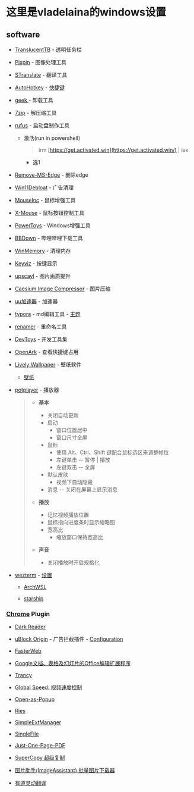 <!--
title: Windows 开发环境设置
date: 2025-05-08
description: vladelaina的Windows开发环境设置和常用软件推荐
thumbnail:https://raw.githubusercontent.com/vladelaina/vladelaina/refs/heads/gh-pages/blogs/Images/windows.webp
tags: [开发环境, Windows, 软件推荐]
-->

# 这里是vladelaina的windows设置

## software

- [TranslucentTB](https://apps.microsoft.com/detail/9pf4kz2vn4w9?rtc=1&hl=zh-cn&gl=CH) - 透明任务栏

- [Pixpin](https://pixpinapp.com/) - 图像处理工具

- [STranslate](https://github.com/ZGGSONG/STranslate/releases/) - 翻译工具

- [AutoHotkey](https://www.autohotkey.com/) - [快捷键](https://github.com/vladelaina/dotfiles/blob/main/.winprofile/shortcut_keys.ahk)

- [geek ](https://geekuninstaller.com/) - 卸载工具

- [7zip](https://www.7-zip.org/) - 解压缩工具

- [rufus](https://rufus.ie/zh/) - 启动盘制作工具

  - 激活(run in powershell）

    > irm [https://get.activated.win](https://get.activated.win/) | iex

    - 选1

- [Remove-MS-Edge](https://github.com/ShadowWhisperer/Remove-MS-Edge) - 删除edge

- [Win11Debloat](https://github.com/Raphire/Win11Debloat) - 广告清理

- [MouseInc](https://github.com/vladelaina/dotfiles/tree/main/.winprofile/Mouselnc) - 鼠标增强工具

- [X-Mouse](https://x-mouse-button-control.en.softonic.com/) - 鼠标按钮控制工具

- [PowerToys](https://github.com/microsoft/PowerToys) - Windows增强工具

- [BBDown](https://github.com/nilaoda/BBDown) - 哔哩哔哩下载工具

- [WinMemory](https://github.com/IgorMundstein/WinMemoryCleaner) - 清理内存

- [Keyviz](https://github.com/mulaRahul/keyviz) - 按键显示

- [upscayl](https://github.com/upscayl/upscayl) - 图片画质提升

- [Caesium Image Compressor](https://github.com/Lymphatus/caesium-image-compressor) - 图片压缩

- [uu加速器](https://uu.163.com/) - 加速器

- [typora](https://typoraio.cn/) - md编辑工具 - [主题](https://github.com/vladelaina/Typora-Theme)

- [renamer](https://www.den4b.com/products/renamer) - 重命名工具

- [DevToys](https://github.com/DevToys-app/DevToys) - 开发工具集

- [OpenArk](https://github.com/BlackINT3/OpenArk) - 查看快捷键占用

- [Lively Wallpaper](https://apps.microsoft.com/detail/9ntm2qc6qws7?hl=en-US&gl=CH) \- 壁纸软件

  - [壁纸](https://www.123pan.com/?homeFilePath=5997681,10346464,7363533)

- [potplayer](https://potplayer.io/?lang=zh_CN) - 播放器  
  > - **基本**
  >   - 关闭自动更新
  >   - 启动
  >     - 窗口位置居中
  >     - 窗口尺寸全屏
  >   - 鼠标
  >     - 使用 Alt、Ctrl、Shift 键配合鼠标选区来调整帧位
  >     - 左键单击 -- 暂停 | 播放
  >     - 左键双击 -- 全屏
  >   - 默认皮肤
  >     - 视频下自动隐藏
  >   - 消息 -- 关闭在屏幕上显示消息
  >
  > - **播放**
  >   - 记忆视频播放位置
  >   - 鼠标指向进度条时显示缩略图
  >   - 宽高比
  >     - 缩放窗口保持宽高比
  >
  > - **声音**
  >   - 关闭播放时开启规格化


- [wezterm](https://wezterm.org/install/windows.html) - [设置](https://github.com/vladelaina/dotfiles)

  - [ArchWSL](https://github.com/yuk7/ArchWSL)

  - [starship](https://starship.rs/zh-CN/)

### [Chrome](https://www.google.com/intl/zh-CN/chrome/) Plugin

- [Dark Reader](https://chromewebstore.google.com/detail/dark-reader/eimadpbcbfnmbkopoojfekhnkhdbieeh?hl=zh-CN)

- [uBlock Origin]( https://chromewebstore.google.com/detail/ublock-origin/cjpalhdlnbpafiamejdnhcphjbkeiagm?hl=zh-CN&utm_source=ext_sidebar) - 广告拦截插件 - [Configuration](https://github.com/vladelaina/configurationFile/blob/main/my-ublock-static.txt)

- [FasterWeb](https://chromewebstore.google.com/detail/fasterweb/nmgpnfccjfjhdenioncabecepjcmdnjg?hl=zh-CN)

- [Google文档、表格及幻灯片的Office编辑扩展程序](https://chromewebstore.google.com/detail/google%E6%96%87%E6%A1%A3%E3%80%81%E8%A1%A8%E6%A0%BC%E5%8F%8A%E5%B9%BB%E7%81%AF%E7%89%87%E7%9A%84office%E7%BC%96%E8%BE%91%E6%89%A9/gbkeegbaiigmenfmjfclcdgdpimamgkj?hl=zh-CN)

- [Trancy](https://chromewebstore.google.com/detail/ai-%E5%8F%8C%E8%AF%AD%E5%AD%97%E5%B9%95%E7%BD%91%E9%A1%B5%E6%B2%89%E6%B5%B8%E7%BF%BB%E8%AF%91-%E2%80%94-trancy-%E8%AF%AD%E8%A8%80/mjdbhokoopacimoekfgkcoogikbfgngb?hl=zh-CN)

- [Global Speed: 视频速度控制](https://chromewebstore.google.com/detail/global-speed-%E8%A7%86%E9%A2%91%E9%80%9F%E5%BA%A6%E6%8E%A7%E5%88%B6/jpbjcnkcffbooppibceonlgknpkniiff?hl=zh-CN)

- [Open-as-Popup](https://chromewebstore.google.com/detail/open-as-popup/ncppfjladdkdaemaghochfikpmghbcpc?hl=zh-CN)

- [Ries](https://chromewebstore.google.com/detail/ries-learn-language-natur/gommajbfaholfodlhddhaonphdhonjgj?hl=zh-CN)

- [SimpleExtManager](https://chromewebstore.google.com/detail/simpleextmanager/kniehgiejgnnpgojkdhhjbgbllnfkfdk?hl=zh-CN)

- [SingleFile](https://chromewebstore.google.com/detail/singlefile/mpiodijhokgodhhofbcjdecpffjipkle?hl=zh-CN)

- [Just-One-Page-PDF](https://chromewebstore.google.com/detail/just-one-page-pdf-an-awes/fgbhbfdgdlojklkbhdoilkdlomoilbpl?hl=zh-CN)

- [SuperCopy 超级复制](https://chromewebstore.google.com/detail/supercopy-%E8%B6%85%E7%BA%A7%E5%A4%8D%E5%88%B6/onepmapfbjohnegdmfhndpefjkppbjkm?hl=zh-CN)

- [图片助手(ImageAssistant) 批量图片下载器](https://chromewebstore.google.com/detail/%E5%9B%BE%E7%89%87%E5%8A%A9%E6%89%8Bimageassistant-%E6%89%B9%E9%87%8F%E5%9B%BE%E7%89%87%E4%B8%8B%E8%BD%BD/dbjbempljhcmhlfpfacalomonjpalpko?hl=zh-CN)

-  [有道灵动翻译](https://chromewebstore.google.com/detail/%E6%9C%89%E9%81%93%E7%81%B5%E5%8A%A8%E7%BF%BB%E8%AF%91/jlpcnoohcpfgpbalhlggdhjocgnlgafn?hl=zh-CN)







